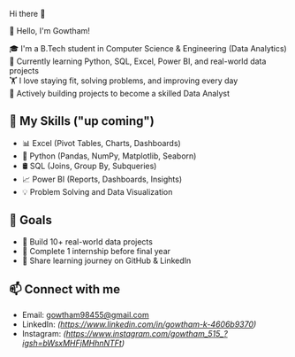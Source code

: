 Hi there 👋

👋 Hello, I'm Gowtham!

🎓 I'm a B.Tech student in Computer Science & Engineering (Data Analytics)  
📌 Currently learning Python, SQL, Excel, Power BI, and real-world data projects  
🏋️ I love staying fit, solving problems, and improving every day  
🌱 Actively building projects to become a skilled Data Analyst

## 🚀 My Skills ("up coming")
- 📊 Excel (Pivot Tables, Charts, Dashboards)
- 🐍 Python (Pandas, NumPy, Matplotlib, Seaborn)
- 🛢️ SQL (Joins, Group By, Subqueries)
- 📈 Power BI (Reports, Dashboards, Insights)
- 💡 Problem Solving and Data Visualization

## 📌 Goals
- 🔹 Build 10+ real-world data projects
- 🔹 Complete 1 internship before final year
- 🔹 Share learning journey on GitHub & LinkedIn

## 📫 Connect with me
- Email: gowtham98455@gmail.com  
- LinkedIn: *(https://www.linkedin.com/in/gowtham-k-4606b9370)*  
- Instagram: *(https://www.instagram.com/gowtham_515_?igsh=bWsxMHFjMHhnNTFt)*
